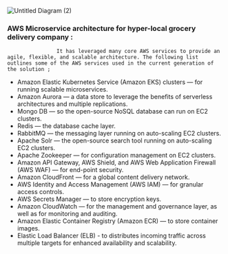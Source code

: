 ![Untitled Diagram (2)](https://github.com/karantamang9/mycom/assets/159943424/707c0680-c285-4d59-b1a3-b689961322a8)
### AWS Microservice architecture for hyper-local grocery delivery company :
                    It has leveraged many core AWS services to provide an agile, flexible, and scalable architecture. The following list outlines some of the AWS services used in the current generation of the solution ; 
-   Amazon Elastic Kubernetes Service (Amazon EKS) clusters — for running scalable microservices.
-   Amazon Aurora — a data store to leverage the benefits of serverless architectures and multiple replications.
-   Mongo DB — so the open-source NoSQL database can run on EC2 clusters.
-   Redis — the database cache layer.
-   RabbitMQ — the messaging layer running on auto-scaling EC2 clusters.
-   Apache Solr — the open-source search tool running on auto-scaling EC2 clusters.
-   Apache Zookeeper — for configuration management on EC2 clusters.
-   Amazon API Gateway, AWS Shield, and AWS Web Application Firewall (AWS WAF) — for end-point security.
-   Amazon CloudFront — for a global content delivery network.
-   AWS Identity and Access Management (AWS IAM) — for granular access controls.
-   AWS Secrets Manager — to store encryption keys.
-   Amazon CloudWatch — for the management and governance layer, as well as for monitoring and auditing.
-   Amazon Elastic Container Registry (Amazon ECR) — to store container images.
-   Elastic Load Balancer (ELB) - to distributes incoming traffic across multiple targets for enhanced availability and scalability.
                 
                  

